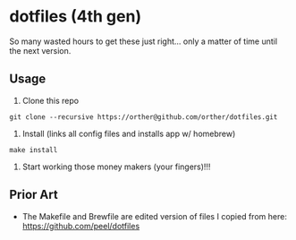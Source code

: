 dotfiles (4th gen)
==================

So many wasted hours to get these just right... only a matter of time until the next version.

## Usage

1. Clone this repo

  ```
  git clone --recursive https://orther@github.com/orther/dotfiles.git
  ```

1. Install (links all config files and installs app w/ homebrew)

  ```
  make install
  ```

1. Start working those money makers (your fingers)!!!


## Prior Art

 - The Makefile and Brewfile are edited version of files I copied from here:
   https://github.com/peel/dotfiles
